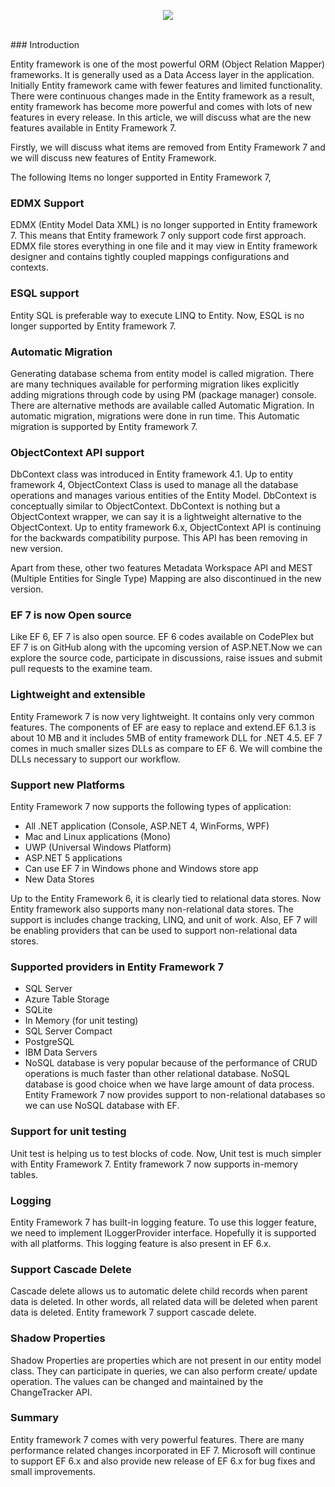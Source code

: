 <p align="center"><img src="https://i.ytimg.com/vi/ikCmdOYBBVw/maxresdefault.jpg"></p><br>
### Introduction

Entity framework is one of the most powerful ORM (Object Relation Mapper) frameworks. It is generally used as a Data Access layer in the application. Initially Entity framework came with fewer features and limited functionality. There were continuous changes made in the Entity framework as a result, entity framework has become more powerful  and comes with lots of new features in every release. In this article, we will discuss what are the new features available in Entity Framework 7.

Firstly, we will discuss what items are removed from Entity Framework 7 and we will discuss new features of Entity Framework.

The following Items no longer supported in Entity Framework 7,

### EDMX Support

EDMX (Entity Model Data XML) is no longer supported in Entity framework 7. This means that Entity framework 7 only support code first approach. EDMX file stores everything in one file and it may view in Entity framework designer and contains tightly coupled mappings configurations and contexts.

### ESQL support

Entity SQL is preferable way to execute LINQ to Entity. Now, ESQL is no longer supported by Entity framework 7.

### Automatic Migration

Generating database schema from entity model is called migration. There are many techniques available for performing migration likes explicitly adding migrations through code by using PM (package manager) console. There are alternative methods are available called Automatic Migration. In automatic migration, migrations were done in run time. This Automatic migration is supported by Entity framework 7.

### ObjectContext API support

DbContext class was introduced in Entity framework 4.1. Up to entity framework 4, ObjectContext Class is used to manage all the database operations and manages various entities of the Entity Model. DbContext is conceptually similar to ObjectContext. DbContext is nothing but a ObjectContext wrapper, we can say it is a lightweight alternative to the ObjectContext. Up to entity framework 6.x, ObjectContext API is continuing for the backwards compatibility purpose. This API has been removing in new version.

Apart from these, other two features Metadata Workspace API and MEST (Multiple Entities for Single Type) Mapping are also discontinued in the new version.

### EF 7 is now Open source

Like EF 6, EF 7 is also open source. EF 6 codes available on CodePlex but EF 7 is on GitHub along with the upcoming version of ASP.NET.Now we can explore the source code, participate in discussions, raise issues and submit pull requests to the examine team.

### Lightweight and extensible

Entity Framework 7 is now very lightweight. It contains only very common features. The components of EF are easy to replace and extend.EF 6.1.3 is about 10 MB and it includes 5MB of entity framework DLL for .NET 4.5. EF 7 comes in much smaller sizes DLLs as compare to EF 6. We will combine the DLLs necessary to support our workflow.

### Support new Platforms

Entity Framework 7 now supports the following types of application:

* All .NET application (Console, ASP.NET 4, WinForms, WPF)
* Mac and Linux applications (Mono)
* UWP (Universal Windows Platform)
* ASP.NET 5 applications
* Can use EF 7 in Windows phone and Windows store app
* New Data Stores

Up to the Entity Framework 6, it is clearly tied to relational data stores. Now Entity framework also supports many non-relational data stores. The support is includes change tracking, LINQ, and unit of work. Also, EF 7 will be enabling providers that can be used to support non-relational data stores. 

### Supported providers in Entity Framework 7

* SQL Server
* Azure Table Storage
* SQLite
* In Memory (for unit testing)
* SQL Server Compact
* PostgreSQL
* IBM Data Servers
* NoSQL database is very popular because of the performance of CRUD operations  is much faster than other relational database. NoSQL  database is good choice when we have large amount of data process. Entity Framework 7 now provides support to non-relational databases so we can use NoSQL database with EF.

### Support for unit testing

Unit test is helping us to test blocks of code. Now, Unit test is much simpler  with Entity Framework 7. Entity framework 7 now supports in-memory tables.

### Logging

Entity Framework 7 has built-in logging feature. To use this logger feature, we need to implement ILoggerProvider interface. Hopefully it is supported with all platforms. This logging feature is also present in EF 6.x.

### Support Cascade Delete

Cascade delete allows us to automatic delete child records when parent data is deleted. In other words, all related data will be deleted when parent data is deleted. Entity framework 7 support cascade delete.

### Shadow Properties

Shadow Properties are properties which are not present in our entity model class. They can participate in queries, we can also perform create/ update operation. The values can be changed and maintained by the ChangeTracker API.

### Summary 

Entity framework 7 comes with very powerful features. There are many performance related changes incorporated in EF 7. Microsoft will continue to support EF 6.x and also provide new release of EF 6.x for bug fixes and small improvements.
